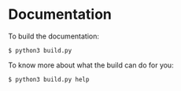 # Documentation

To build the documentation:

    $ python3 build.py

To know more about what the build can do for you:

    $ python3 build.py help
